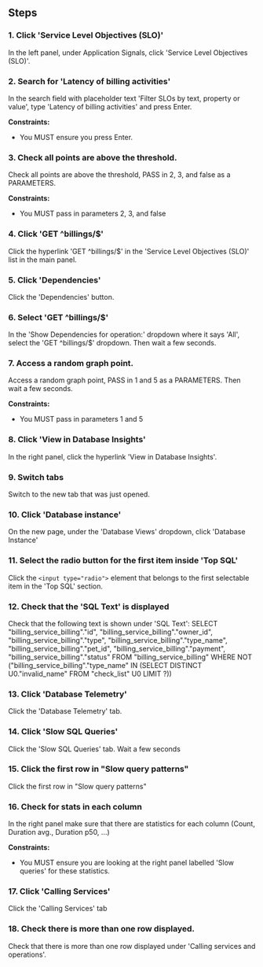 ## Steps

### 1. Click 'Service Level Objectives (SLO)'

In the left panel, under Application Signals, click 'Service Level Objectives (SLO)'.

### 2. Search for 'Latency of billing activities'

In the search field with placeholder text 'Filter SLOs by text, property or value', type 'Latency of billing activities' and press Enter.

**Constraints:**
- You MUST ensure you press Enter.

### 3. Check all points are above the threshold.

Check all points are above the threshold, PASS in 2, 3, and false as a PARAMETERS.

**Constraints:**
- You MUST pass in parameters 2, 3, and false

### 4. Click 'GET ^billings/$'

Click the hyperlink 'GET ^billings/$' in the 'Service Level Objectives (SLO)' list in the main panel.

### 5. Click 'Dependencies'

Click the 'Dependencies' button.

### 6. Select 'GET ^billings/$'

In the 'Show Dependencies for operation:' dropdown where it says 'All', select the 'GET ^billings/$' dropdown. Then wait a few seconds.

### 7. Access a random graph point.

Access a random graph point, PASS in 1 and 5 as a PARAMETERS. Then wait a few seconds.

**Constraints:**
- You MUST pass in parameters 1 and 5

### 8. Click 'View in Database Insights'

In the right panel, click the hyperlink 'View in Database Insights'.

### 9. Switch tabs

Switch to the new tab that was just opened.

### 10. Click 'Database instance'

On the new page, under the 'Database Views' dropdown, click 'Database Instance'

### 11. Select the radio button for the first item inside 'Top SQL'

Click the `<input type="radio">` element that belongs to the first selectable item in the 'Top SQL' section.

### 12. Check that the 'SQL Text' is displayed

Check that the following text is shown under 'SQL Text': SELECT "billing_service_billing"."id", "billing_service_billing"."owner_id", "billing_service_billing"."type", "billing_service_billing"."type_name", "billing_service_billing"."pet_id", "billing_service_billing"."payment", "billing_service_billing"."status" FROM "billing_service_billing" WHERE NOT ("billing_service_billing"."type_name" IN (SELECT DISTINCT U0."invalid_name" FROM "check_list" U0 LIMIT ?))

### 13. Click 'Database Telemetry'

Click the 'Database Telemetry' tab.

### 14. Click 'Slow SQL Queries'

Click the 'Slow SQL Queries' tab. Wait a few seconds

### 15. Click the first row in "Slow query patterns"

Click the first row in "Slow query patterns" 

### 16. Check for stats in each column

In the right panel make sure that there are statistics for each column (Count, Duration avg., Duration p50, ...)

**Constraints:**
- You MUST ensure you are looking at the right panel labelled 'Slow queries' for these statistics.

### 17. Click 'Calling Services'

Click the 'Calling Services' tab

### 18. Check there is more than one row displayed.

Check that there is more than one row displayed under 'Calling services and operations'.